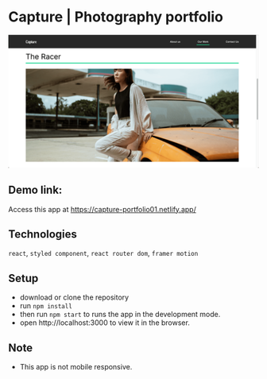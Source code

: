 # Capture | Photography portfolio

![screenshot](./screenshot.png)

## Demo link:
Access this app at <a href="https://capture-portfolio01.netlify.app/">
      https://capture-portfolio01.netlify.app/
    </a>

## Technologies
`react`, `styled component`, `react router dom`, `framer motion`


## Setup
- download or clone the repository
- run `npm install`
- then run `npm start` to runs the app in the development mode.
- open http://localhost:3000 to view it in the browser.


## Note
- This app is not mobile responsive.